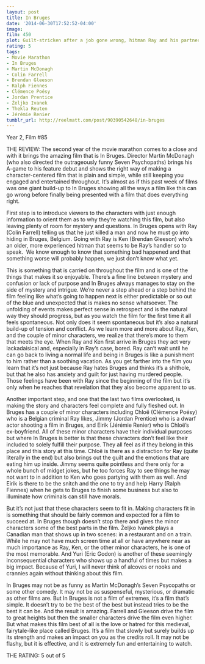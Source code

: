 ```yaml
---
layout: post
title: In Bruges
date: '2014-06-30T17:52:52-04:00'
image: 
film: 450
plot: Guilt-stricken after a job gone wrong, hitman Ray and his partner await orders from their ruthless boss in Bruges, Belgium, the last place in the world Ray wants to be.
rating: 5
tags:
- Movie Marathon
- In Bruges
- Martin McDonagh
- Colin Farrell
- Brendan Gleeson
- Ralph Fiennes
- Clémence Poésy
- Jordan Prentice
- Željko Ivanek
- Thekla Reuten
- Jérémie Renier
tumblr_url: http://reelmatt.com/post/90390542648/in-bruges
---
```


Year 2, Film #85

THE REVIEW: The second year of the movie marathon comes to a close and with it brings the amazing film that is In Bruges. Director Martin McDonagh (who also directed the outrageously funny Seven Psychopaths) brings his A-game to his feature debut and shows the right way of making a character-centered film that is plain and simple, while still keeping you engaged and entertained throughout. It’s almost as if this past week of films was one giant build-up to In Bruges showing all the ways a film like this can go wrong before finally being presented with a film that does everything right.

First step is to introduce viewers to the characters with just enough information to orient them as to why they’re watching this film, but also leaving plenty of room for mystery and questions. In Bruges opens with Ray (Colin Farrell) telling us that he just killed a man and now he must go into hiding in Bruges, Belgium. Going with Ray is Ken (Brendan Gleeson) who’s an older, more experienced hitman that seems to be Ray’s handler so to speak.  We know enough to know that something bad happened and that something worse will probably happen, we just don’t know what yet.

This is something that is carried on throughout the film and is one of the things that makes it so enjoyable. There’s a fine line between mystery and confusion or lack of purpose and In Bruges always manages to stay on the side of mystery and intrigue. We’re never a step ahead or a step behind the film feeling like what’s going to happen next is either predictable or so out of the blue and unexpected that is makes no sense whatsoever. The unfolding of events makes perfect sense in retrospect and is the natural way they should progress, but as you watch the film for the first time it all feels spontaneous. Not only does it seem spontaneous but it’s also a natural build-up of tension and conflict. As we learn more and more about Ray, Ken, and the couple of minor characters, we realize that there’s more to them that meets the eye. When Ray and Ken first arrive in Bruges they act very lackadaisical and, especially in Ray’s case, bored. Ray can’t wait until he can go back to living a normal life and being in Bruges is like a punishment to him rather than a soothing vacation. As you get farther into the film you learn that it’s not just because Ray hates Bruges and thinks it’s a shithole, but that he also has anxiety and guilt for just having murdered people. Those feelings have been with Ray since the beginning of the film but it’s only when he reaches that revelation that they also become apparent to us.

Another important step, and one that the last two films overlooked, is making the story and characters feel complete and fully fleshed out. In Bruges has a couple of minor characters including Chloë (Clémence Poésy) who is a Belgian criminal Ray likes, Jimmy (Jordan Prentice) who is a dwarf actor shooting a film in Bruges, and Eirik (Jérémie Renier) who is Chloë’s ex-boyfriend. All of these minor characters have their individual purposes but where In Bruges is better is that these characters don’t feel like their included to solely fulfill their purpose. They all feel as if they belong in this place and this story at this time. Chloë is there as a distraction for Ray (quite literally in the end) but also brings out the guilt and the emotions that are eating him up inside. Jimmy seems quite pointless and there only for a whole bunch of midget jokes, but he too forces Ray to see things he may not want to in addition to Ken who goes partying with them as well. And Eirik is there to be the snitch and the one to try and help Harry (Ralph Fiennes) when he gets to Bruges to finish some business but also to illuminate how criminals can still have morals.

But it’s not just that these characters seem to fit in. Making characters fit in is something that should be fairly common and expected for a film to succeed at. In Bruges though doesn’t stop there and gives the minor characters some of the best parts in the film. Željko Ivanek plays a Canadian man that shows up in two scenes: in a restaurant and on a train. While he may not have much screen time at all or have anywhere near as much importance as Ray, Ken, or the other minor characters, he is one of the most memorable. And Yuri (Eric Godon) is another of these seemingly inconsequential characters who shows up a handful of times but makes a big impact. Because of Yuri, I will never think of alcoves or nooks and crannies again without thinking about this film.

In Bruges may not be as funny as Martin McDonagh’s Seven Psycopaths or some other comedy. It may not be as suspenseful, mysterious, or dramatic as other films are. But In Bruges is not a film of extremes, it’s a film that’s simple. It doesn’t try to be the best of the best but instead tries to be the best it can be. And the result is amazing. Farrell and Gleeson drive the film to great heights but then the smaller characters drive the film even higher. But what makes this film best of all is the love or hatred for this medieval, fairytale-like place called Bruges. It’s a film that slowly but surely builds up its strength and makes an impact on you as the credits roll. It may not be flashy, but it is effective, and it is extremely fun and entertaining to watch.

THE RATING: 5 out of 5
